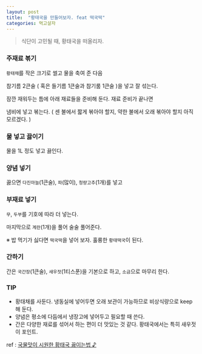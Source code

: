 ```yaml
---
layout: post
title:  "황태국을 만들어보자. feat 떡국떡"
categories: 먹고살자
---
```


> 식단이 고민될 때, 황태국을 떠올리자.


### 주재료 볶기

`황태채`를 작은 크기로 썰고 물을 축여 준 다음

참기름 2큰술 ( 혹은 들기름 1큰술과 참기룸 1큰술 )을 넣고 잘 섞는다.

잠깐 재워두는 틈에 아래 재료들을 준비해 둔다. 재료 준비가 끝나면

냄비에 넣고 볶는다. ( 센 불에서 짧게 볶아야 할지, 약한 불에서 오래 볶아야 할지 아직 모르겠다. )

### 물 넣고 끓이기

물을 1L 정도 넣고 끓인다.

### 양념 넣기

끓으면 `다진마늘`(1큰술), `파`(많이), `청량고추`(1개)를 넣고

### 부재료 넣기

`무`, `두부`를 기호에 따라 더 넣는다.

마지막으로 `계란`(1개)을 풀어 술술 풀어준다.

※ 밥 먹기가 싫다면 `떡국떡`을 넣어 보자. 훌륭한 `황태떡국`이 된다.

### 간하기

간은 `국간장`(1큰술), `새우젓`(1티스푼)을 기본으로 하고, `소금`으로 마무리 한다.

### TIP

* 황태채를 사둔다. 냉동실에 넣어두면 오래 보관이 가능하므로 비상식량으로 keep 해 둔다.
* 양념은 평소에 다듬에서 냉장고에 넣어두고 필요할 때 쓴다.
* 간은 다양한 재료를 섞어서 하는 편이 더 맛있는 것 같다. 황태국에서는 특히 새우젓이 포인트.


ref : [국물맛이 시원한 황태국 끓이는법 ♪](http://lview.m.ezday.co.kr/app/view_board.html?q_id_info=298&q_sq_board=6671056)
